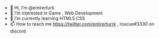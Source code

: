 - 👋 Hi, I’m @emirerturk
- 👀 I’m interested in Game , Web Development
- 🌱 I’m currently learning HTML5 CSS
- 📫 How to reach me https://twitter.com/emirerturrk , roscue#3330 on discord

<!---
emirerturk/emirerturk is a ✨ special ✨ repository because its `README.md` (this file) appears on your GitHub profile.
You can click the Preview link to take a look at your changes.
--->

